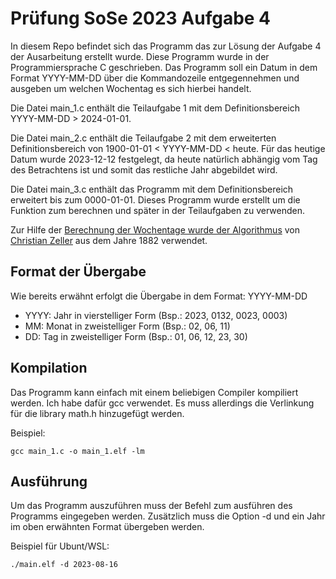 # Prüfung SoSe 2023 Aufgabe 4
In diesem Repo befindet sich das Programm das zur Lösung der Aufgabe 4 der Ausarbeitung erstellt wurde. Diese Programm wurde in der Programmiersprache C geschrieben. Das Programm soll ein Datum in dem Format YYYY-MM-DD über die Kommandozeile entgegennehmen und ausgeben um welchen Wochentag es sich hierbei handelt.

Die Datei main_1.c enthält die Teilaufgabe 1 mit dem Definitionsbereich YYYY-MM-DD > 2024-01-01.

Die Datei main_2.c enthält die Teilaufgabe 2 mit dem erweiterten Definitionsbereich von 1900-01-01 < YYYY-MM-DD < heute. Für das heutige Datum wurde 2023-12-12 festgelegt, da heute natürlich abhängig vom Tag des Betrachtens ist und somit das restliche Jahr abgebildet wird. 

Die Datei main_3.c enthält das Programm mit dem Definitionsbereich erweitert bis zum 0000-01-01. Dieses Programm wurde erstellt um die Funktion zum berechnen und später in der Teilaufgaben zu verwenden. 

Zur Hilfe der [Berechnung der Wochentage wurde der Algorithmus](https://de.wikipedia.org/wiki/Wochentagsberechnung#Programmierung) von [Christian Zeller](https://de.wikipedia.org/wiki/Christian_Zeller_(Mathematiker)) aus dem Jahre 1882 verwendet.

## Format der Übergabe 
Wie bereits erwähnt erfolgt die Übergabe in dem Format: YYYY-MM-DD
- YYYY: Jahr in vierstelliger Form (Bsp.: 2023, 0132, 0023, 0003)
- MM: Monat in zweistelliger Form (Bsp.: 02, 06, 11) 
- DD: Tag in zweistelliger Form (Bsp.: 01, 06, 12, 23, 30)
 
## Kompilation 
Das Programm kann einfach mit einem beliebigen Compiler kompiliert werden. Ich habe dafür gcc verwendet. Es muss allerdings die Verlinkung für die library math.h hinzugefügt werden.

Beispiel: 
```
gcc main_1.c -o main_1.elf -lm
```

## Ausführung 
Um das Programm auszuführen muss der Befehl zum ausführen des Programms eingegeben werden. Zusätzlich muss die Option -d und ein Jahr im oben erwähnten Format übergeben werden.

Beispiel für Ubunt/WSL:
```
./main.elf -d 2023-08-16 
```
